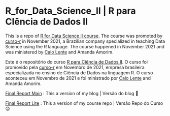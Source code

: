 # R_for_Data_Science_II | R para CIência de Dados II


This is a repo of [R for Data Science II course](https://curso-r.github.io/202111-r4ds-2/). The course was promoted by [curso-r](https://curso-r.com/) in November 2021, a Brazilian company specialized in teaching Data Science using the R language. The course happened in November 2021 and was ministered by [Caio Lente](https://lente.dev/en/) and Amanda Amorim.


Este é o repositório do curso [R para Ciência de Dados II](https://curso-r.github.io/202111-r4ds-2/). O curso foi promovido pela [curso-r](https://curso-r.com/) em Novembro de 2021, empresa brasileira especializada no ensino de Ciência de Dados na linguagem R. O curso aconteceu em Novembro de 2021 e foi ministrado por [Caio Lente](https://lente.dev/en/) and Amanda Amorim.

 

[Final Report Main](https://tainaweb-en.netlify.app/tutorials/) :  This a version of my blog  | Versão do blog :purple_heart:

[Final Report Lite](https://tai-rocha.github.io/R_for_Data_Science_II.github.io/) : This a version of my course repo | Versão Repo do Curso :blush:
